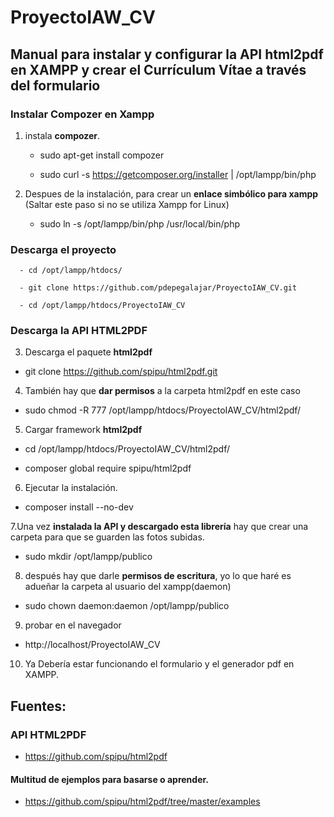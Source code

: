 # ProyectoIAW_CV
## Manual para instalar y configurar la API html2pdf en XAMPP y crear el Currículum Vítae a través del formulario

### Instalar Compozer en Xampp

1. instala **compozer**.

      - sudo apt-get install compozer 

      - sudo curl -s https://getcomposer.org/installer | /opt/lampp/bin/php

2. Despues  de la instalación, para crear un **enlace simbólico para xampp** (Saltar este paso si no se utiliza Xampp for Linux)

      - sudo ln -s /opt/lampp/bin/php /usr/local/bin/php

### Descarga el proyecto

      - cd /opt/lampp/htdocs/

      - git clone https://github.com/pdepegalajar/ProyectoIAW_CV.git

      - cd /opt/lampp/htdocs/ProyectoIAW_CV


### Descarga la API HTML2PDF

3. Descarga el paquete **html2pdf**

  - git clone https://github.com/spipu/html2pdf.git

4. También hay que **dar permisos** a la carpeta html2pdf en este caso

  - sudo chmod -R 777 /opt/lampp/htdocs/ProyectoIAW_CV/html2pdf/

5. Cargar framework **html2pdf**

  - cd /opt/lampp/htdocs/ProyectoIAW_CV/html2pdf/

  - composer global require spipu/html2pdf

6. Ejecutar la instalación.

  - composer install --no-dev

7.Una vez **instalada la API y descargado esta librería** hay que crear una carpeta para que se guarden las fotos subidas.

  - sudo mkdir /opt/lampp/publico

8. después hay que darle **permisos de escritura**, yo lo que haré es adueñar la carpeta al usuario del xampp(daemon)

  - sudo chown daemon:daemon /opt/lampp/publico

9. probar en el navegador

  - http://localhost/ProyectoIAW_CV

10. Ya Debería estar funcionando el formulario y el generador pdf en XAMPP.

## Fuentes:

### API HTML2PDF

- https://github.com/spipu/html2pdf

#### Multitud de ejemplos para basarse o aprender.

- https://github.com/spipu/html2pdf/tree/master/examples
